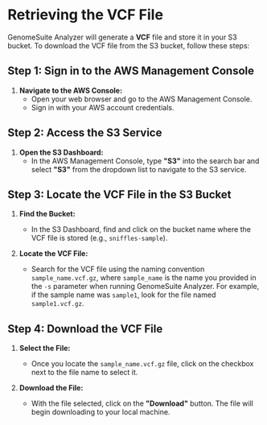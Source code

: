 # Retrieving the VCF File

GenomeSuite Analyzer will generate a **VCF** file and store it in your S3 bucket. To download the VCF file from the S3 bucket, follow these steps:

## Step 1: Sign in to the AWS Management Console

1. **Navigate to the AWS Console:**
   * Open your web browser and go to the AWS Management Console.
   * Sign in with your AWS account credentials.

## Step 2: Access the S3 Service

1. **Open the S3 Dashboard:**
   * In the AWS Management Console, type **"S3"** into the search bar and select **"S3"** from the dropdown list to navigate to the S3 service.

## Step 3: Locate the VCF File in the S3 Bucket

1. **Find the Bucket:**
   * In the S3 Dashboard, find and click on the bucket name where the VCF file is stored (e.g., `sniffles-sample`).

2. **Locate the VCF File:**
   * Search for the VCF file using the naming convention `sample_name.vcf.gz`, where `sample_name` is the name you provided in the `-s` parameter when running GenomeSuite Analyzer. For example, if the sample name was `sample1`, look for the file named `sample1.vcf.gz`.

## Step 4: Download the VCF File

1. **Select the File:**
   * Once you locate the `sample_name.vcf.gz` file, click on the checkbox next to the file name to select it.

2. **Download the File:**
   * With the file selected, click on the **"Download"** button. The file will begin downloading to your local machine.